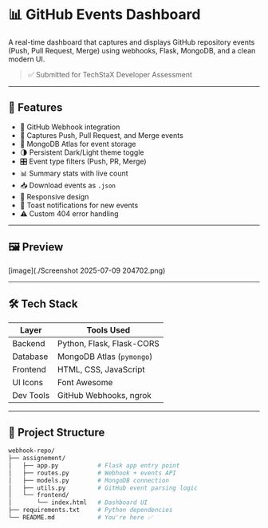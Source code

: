 # 📊 GitHub Events Dashboard

A real-time dashboard that captures and displays GitHub repository events (Push, Pull Request, Merge) using webhooks, Flask, MongoDB, and a clean modern UI.

> ✅ Submitted for TechStaX Developer Assessment

---

## 🚀 Features

- 🔗 GitHub Webhook integration
- 🧠 Captures Push, Pull Request, and Merge events
- 💾 MongoDB Atlas for event storage
- 🌗 Persistent Dark/Light theme toggle
- 🎛️ Event type filters (Push, PR, Merge)
- 📊 Summary stats with live count
- 📥 Download events as `.json`
- 📱 Responsive design
- 📣 Toast notifications for new events
- ⚠️ Custom 404 error handling

---

## 🖼️ Preview


[image](./Screenshot 2025-07-09 204702.png)


---

## 🛠️ Tech Stack

| Layer     | Tools Used                         |
|-----------|------------------------------------|
| Backend   | Python, Flask, Flask-CORS          |
| Database  | MongoDB Atlas (`pymongo`)          |
| Frontend  | HTML, CSS, JavaScript              |
| UI Icons  | Font Awesome                       |
| Dev Tools | GitHub Webhooks, ngrok             |

---

## 📂 Project Structure

```bash
webhook-repo/
├── assignement/
│   ├── app.py           # Flask app entry point
│   ├── routes.py        # Webhook + events API
│   ├── models.py        # MongoDB connection
│   ├── utils.py         # GitHub event parsing logic
│   └── frontend/
│       └── index.html   # Dashboard UI
├── requirements.txt     # Python dependencies
└── README.md            # You're here ✅
